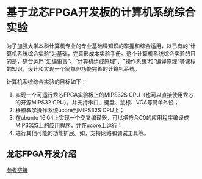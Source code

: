 # 基于龙芯FPGA开发板的计算机系统综合实验

为了加强大学本科计算机专业的专业基础课知识的掌握和综合运用，以已有的“计算机系统综合实验”为基础，完善形成本实验手册。这个计算机系统综合实验的目的是，综合运用“汇编语言”、“计算机组成原理”、‘’操作系统‘和”编译原理“等课程的知识，设计和实现一个简单但功能完善的计算机系统。

计算机系统综合实验的目标如下：

1. 实现一个可运行龙芯FPGA实验板上的MIPS32S CPU（也可以直接使用龙芯的开源MIPS32 CPU），并支持串口、键盘、鼠标、VGA等简单外设；
2. 移植教学操作系统ucore到MIPS32S CPU上；
3. 在ubuntu 16.04上实现一个交叉编译器，可以把符合C0的应用程序编译成MIPS32S上的应用程序，并在ucore上运行；
4. 进行其他可能的功能扩展。如，支持网络和调试工具等。

## 龙芯FPGA开发介绍

[参考链接](https://github.com/xyongcn/LoongsonCsprj2017#龙芯fpga实验板的硬件信息)



